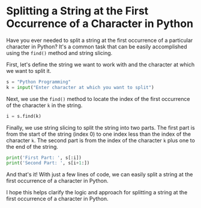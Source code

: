 # Splitting a String at the First Occurrence of a Character in Python

Have you ever needed to split a string at the first occurrence of a particular character in Python? It's a common task that can be easily accomplished using the `find()` method and string slicing.

First, let's define the string we want to work with and the character at which we want to split it.

```python
s = "Python Programming" 
k = input("Enter character at which you want to split") 
```

Next, we use the `find()` method to locate the index of the first occurrence of the character `k` in the string.

```python
i = s.find(k)  
```

Finally, we use string slicing to split the string into two parts. The first part is from the start of the string (index 0) to one index less than the index of the character `k`. The second part is from the index of the character `k` plus one to the end of the string.

```python
print('First Part: ', s[:i]) 
print('Second Part: ', s[i+1:])
```

And that's it! With just a few lines of code, we can easily split a string at the first occurrence of a character in Python.

I hope this helps clarify the logic and approach for splitting a string at the first occurrence of a character in Python.